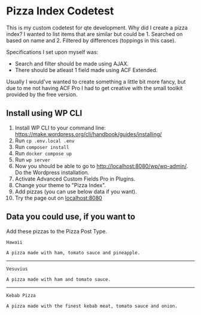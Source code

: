 # Pizza Index Codetest
This is my custom codetest for qte development. Why did I create a pizza index? I wanted to list items that are similar but could be 1. Searched on based on name and 2. Filtered by differences (toppings in this case).

Specifications I set upon myself was:
* Search and filter should be made using AJAX.
* There should be atleast 1 field made using ACF Extended.

Usually I would've wanted to create something a little bit more fancy, but due to me not having ACF Pro I had to get creative with the small toolkit provided by the free version.

## Install using WP CLI
1. Install WP CLI to your command line: https://make.wordpress.org/cli/handbook/guides/installing/
2. Run `cp .env.local .env`
3. Run `composer install`
4. Run `docker compose up`
5. Run `wp server`
6. Now you should be able to go to [http://localhost:8080/wp/wp-admin/](http://localhost:8080/wp/wp-admin/). Do the Wordpress installation.
7. Activate Advanced Custom Fields Pro in Plugins.
8. Change your theme to "Pizza Index".
9. Add pizzas (you can use below data if you want).
10. Try the page out on [localhost:8080](http://localhost:8080/)

## Data you could use, if you want to
Add these pizzas to the Pizza Post Type.
```
Hawaii
```
```
A pizza made with ham, tomato sauce and pineapple.
```
---
```
Vesuvius
```
```
A pizza made with ham and tomato sauce.
```
---
```
Kebab Pizza
```
```
A pizza made with the finest kebab meat, tomato sauce and onion.
```
